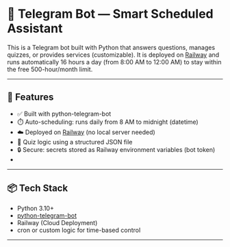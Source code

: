 
# 🤖 Telegram Bot — Smart Scheduled Assistant

This is a Telegram bot built with Python that answers questions, manages quizzes, or provides services (customizable). It is deployed on [Railway](https://railway.app/) and runs automatically 16 hours a day (from 8:00 AM to 12:00 AM) to stay within the free 500-hour/month limit.

---

## 🚀 Features

- ✅ Built with python-telegram-bot
- ⏱️ Auto-scheduling: runs daily from 8 AM to midnight (datetime)
- ☁️ Deployed on [Railway](https://railway.app/) (no local server needed)
- 🧠 Quiz logic using a structured JSON file
- 🔒 Secure: secrets stored as Railway environment variables (bot token)
- 
---

## 📦 Tech Stack

- Python 3.10+
- [python-telegram-bot](https://github.com/python-telegram-bot/python-telegram-bot)
- Railway (Cloud Deployment)
- cron or custom logic for time-based control

---

